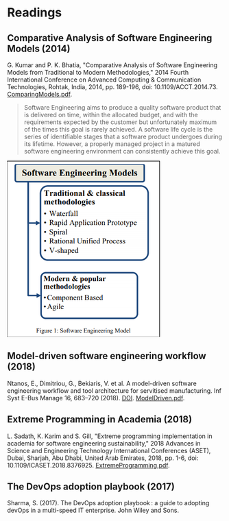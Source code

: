 # Readings

## Comparative Analysis of Software Engineering Models (2014)

G. Kumar and P. K. Bhatia, "Comparative Analysis of Software Engineering Models from Traditional to Modern Methodologies," 2014 Fourth International Conference on Advanced Computing & Communication Technologies, Rohtak, India, 2014, pp. 189-196, doi: 10.1109/ACCT.2014.73. [ComparingModels.pdf](ComparingModels.pdf).

> Software Engineering aims to produce a quality software product that is delivered on time, within the allocated budget, and with the requirements expected by the customer but unfortunately maximum of the times this goal is rarely achieved. A software life cycle is the series of identifiable stages that a software product undergoes during its lifetime. However, a properly managed project in a matured software engineering environment can  consistently achieve this goal.

![models.png](models.png)

## Model-driven software engineering workflow (2018)

Ntanos, E., Dimitriou, G., Bekiaris, V. et al. A model-driven software engineering workflow and tool architecture for servitised manufacturing. Inf Syst E-Bus Manage 16, 683–720 (2018). [DOI](https://doi-org.proxy1.ncu.edu/10.1007/s10257-018-0371-5). [ModelDriven.pdf](ModelDriven.pdf).

## Extreme Programming in Academia (2018)

L. Sadath, K. Karim and S. Gill, "Extreme programming implementation in academia for software engineering sustainability," 2018 Advances in Science and Engineering Technology International Conferences (ASET), Dubai, Sharjah, Abu Dhabi, United Arab Emirates, 2018, pp. 1-6, doi: 10.1109/ICASET.2018.8376925. [ExtremeProgramming.pdf](ExtremeProgramming.pdf).

## The DevOps adoption playbook (2017)

Sharma, S. (2017). The DevOps adoption playbook : a guide to adopting devOps in a multi-speed IT enterprise. John Wiley and Sons.
